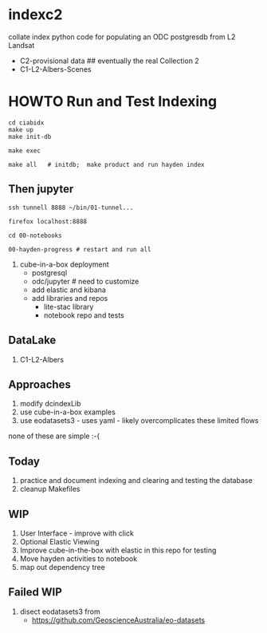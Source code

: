 # indexc2
collate index python code for populating an ODC postgresdb from L2 Landsat
- C2-provisional data   ## eventually the real Collection 2
- C1-L2-Albers-Scenes

# HOWTO Run and Test Indexing

```
cd ciabidx
make up
make init-db

make exec

make all   # initdb;  make product and run hayden index

```
## Then jupyter
```
ssh tunnell 8888 ~/bin/01-tunnel...

firefox localhost:8888

cd 00-notebooks

00-hayden-progress # restart and run all
```

1. cube-in-a-box deployment
    - postgresql
     - odc/jupyter # need to customize
    - add elastic and kibana
    - add libraries and repos
        - lite-stac library
        - notebook repo and tests

## DataLake
1. C1-L2-Albers

## Approaches

1. modify dcindexLib
2. use cube-in-a-box examples
3. use eodatasets3 - uses yaml - likely overcomplicates these limited flows

none of these are simple :-(

## Today

1. practice and document indexing and clearing and testing the database
2. cleanup Makefiles

## WIP

1. User Interface - improve with click
2. Optional Elastic Viewing
3. Improve cube-in-the-box with elastic in this repo for testing
4. Move hayden activities to notebook
5. map out dependency tree

## Failed WIP

1. disect eodatasets3 from
	- https://github.com/GeoscienceAustralia/eo-datasets

